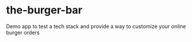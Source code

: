 # the-burger-bar
Demo app to test a tech stack and provide a way to customize your online burger orders
